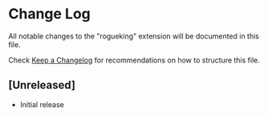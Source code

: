 # Change Log

All notable changes to the "rogueking" extension will be documented in this file.

Check [Keep a Changelog](http://keepachangelog.com/) for recommendations on how to structure this file.

## [Unreleased]

- Initial release
